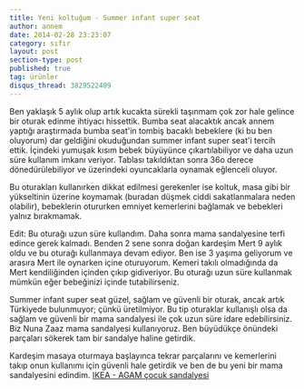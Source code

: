 ```yaml
---
title: Yeni koltuğum - Summer infant super seat
author: annem
date: 2014-02-28 23:23:07
category: sıfır
layout: post
section-type: post
published: true
tag: ürünler
disqus_thread: 3829522409
---
```


Ben yaklaşık 5 aylık olup artık kucakta sürekli taşınmam çok zor hale gelince bir oturak edinme ihtiyacı hissettik. Bumba seat alacaktık ancak annem yaptığı araştırmada bumba seat'in tombiş bacaklı bebeklere (ki bu ben oluyorum) dar geldiğini okuduğundan summer infant super seat'i tercih ettik. İçindeki yumuşak kısım bebek büyüyünce çıkartılabiliyor ve daha uzun süre kullanım imkanı veriyor. Tablası takıldıktan sonra 36o derece dönedürülebiliyor ve üzerindeki oyuncaklarla oynamak eğlenceli oluyor.

Bu oturakları kullanırken dikkat edilmesi gerekenler ise koltuk, masa gibi bir yükseltinin üzerine koymamak (buradan düşmek ciddi sakatlanmalara neden olabilir), bebeklerin otururken emniyet kemerlerini bağlamak ve bebekleri yalnız bırakmamak.

Edit: Bu oturağı uzun süre kullandım. Daha sonra mama sandalyesine terfi edince gerek kalmadı. Benden 2 sene sonra doğan kardeşim Mert 9 aylık oldu ve bu oturağı kullanmaya devam ediyor. Ben ise 3 yaşıma geliyorum ve arasıra Mert ile oynarken içine oturuyorum. Kemeri takılı olmadığında da Mert kendiliğinden içinden çıkıp gidiveriyor. Bu oturağı uzun süre kullanmak mümkün eğer bebeğinizi içinde tutabilirseniz.

Summer infant super seat güzel, sağlam ve güvenli bir oturak, ancak artık Türkiyede bulunmuyor; çünkü üretilmiyor. Bu tip oturaklar kullanışlı olsa da sağlam ve güvenli bir mama sandalyesi ile çok uzun süre idare edebilirsiniz. Biz Nuna Zaaz mama sandalyesi kullanıyoruz. Ben büyüdükçe önündeki parçaları sökerek tam bir sandalye haline getirdik.

Kardeşim masaya oturmaya başlayınca tekrar parçalarını ve kemerlerini takıp onun kullanımı için güvenli hale getirdik ve ben de bu yeni bir mama sandalyesini edindim. <a href="http://www.ikea.com.tr/urun-katalogu/ikea-cocuk/3-7-yas/beslenme/30253538/agam-cocuk-sandalyesi.aspx" target="_blank">IKEA - AGAM çocuk sandalyesi</a>
